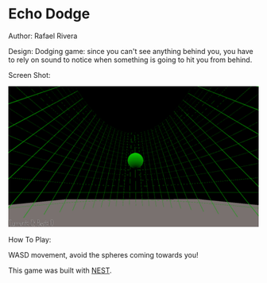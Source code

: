 # Echo Dodge

Author: Rafael Rivera

Design:
Dodging game: since you can't see anything behind you, you have to rely on sound to notice when something is going to hit you from behind.

Screen Shot:

![Screen Shot](screenshot.png)

How To Play:

WASD movement, avoid the spheres coming towards you!


This game was built with [NEST](NEST.md).
